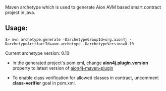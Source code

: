 Maven archetype which is used to generate Aion AVM based smart contract project in java.

## Usage:

```
$> mvn archetype:generate -DarchetypeGroupId=org.aion4j -DarchetypeArtifactId=avm-archetype -DarchetypeVersion=0.10
```

Current archetype version: 0.10

- In the generated project's pom.xml, change **aion4j.plugin.version** property to latest version of [aion4j-maven-plugin](https://github.com/satran004/aion4j-maven-plugin)

- To enable class verification for allowed classes in contract, uncomment **class-verifier** goal in pom.xml.
